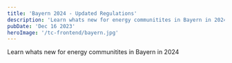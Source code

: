 ```yaml
---
title: 'Bayern 2024 - Updated Regulations'
description: 'Learn whats new for energy communitites in Bayern in 2024'
pubDate: 'Dec 16 2023'
heroImage: '/tc-frontend/bayern.jpg'
---
```


Learn whats new for energy communitites in Bayern in 2024